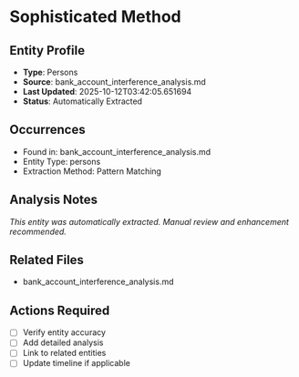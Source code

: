 # Sophisticated Method

## Entity Profile
- **Type**: Persons
- **Source**: bank_account_interference_analysis.md
- **Last Updated**: 2025-10-12T03:42:05.651694
- **Status**: Automatically Extracted

## Occurrences
- Found in: bank_account_interference_analysis.md
- Entity Type: persons
- Extraction Method: Pattern Matching

## Analysis Notes
*This entity was automatically extracted. Manual review and enhancement recommended.*

## Related Files
- bank_account_interference_analysis.md

## Actions Required
- [ ] Verify entity accuracy
- [ ] Add detailed analysis
- [ ] Link to related entities
- [ ] Update timeline if applicable
